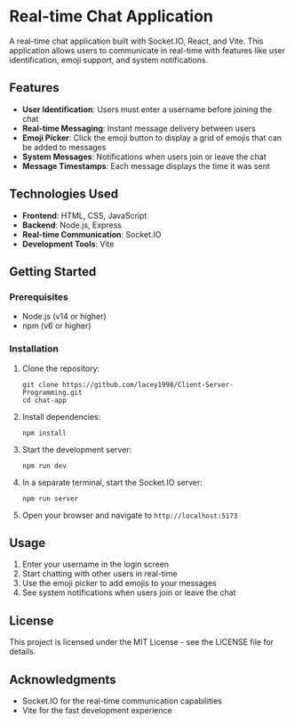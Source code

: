 # Real-time Chat Application

A real-time chat application built with Socket.IO, React, and Vite. This application allows users to communicate in real-time with features like user identification, emoji support, and system notifications.

## Features

- **User Identification**: Users must enter a username before joining the chat
- **Real-time Messaging**: Instant message delivery between users
- **Emoji Picker**: Click the emoji button to display a grid of emojis that can be added to messages
- **System Messages**: Notifications when users join or leave the chat
- **Message Timestamps**: Each message displays the time it was sent

## Technologies Used

- **Frontend**: HTML, CSS, JavaScript
- **Backend**: Node.js, Express
- **Real-time Communication**: Socket.IO
- **Development Tools**: Vite

## Getting Started

### Prerequisites

- Node.js (v14 or higher)
- npm (v6 or higher)

### Installation

1. Clone the repository:
   ```
   git clone https://github.com/lacey1998/Client-Server-Programming.git
   cd chat-app
   ```

2. Install dependencies:
   ```
   npm install
   ```

3. Start the development server:
   ```
   npm run dev
   ```

4. In a separate terminal, start the Socket.IO server:
   ```
   npm run server
   ```

5. Open your browser and navigate to `http://localhost:5173`

## Usage

1. Enter your username in the login screen
2. Start chatting with other users in real-time
3. Use the emoji picker to add emojis to your messages
4. See system notifications when users join or leave the chat

## License

This project is licensed under the MIT License - see the LICENSE file for details.

## Acknowledgments

- Socket.IO for the real-time communication capabilities
- Vite for the fast development experience
